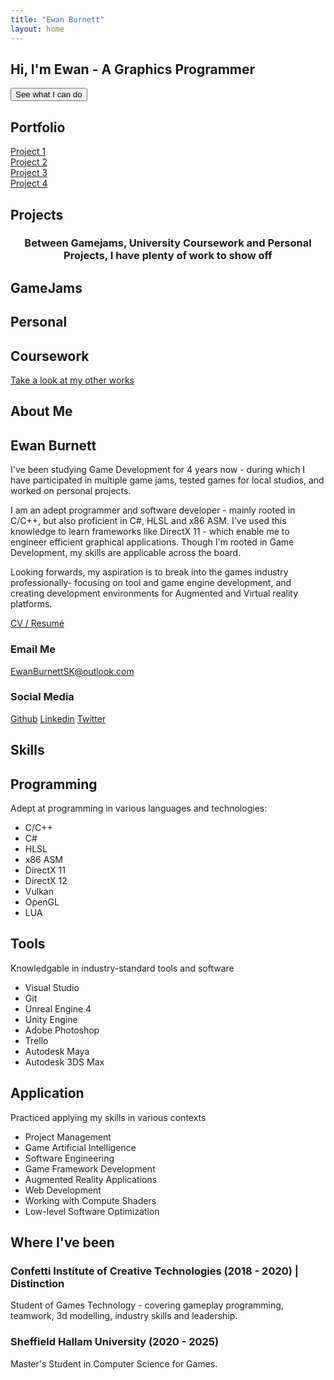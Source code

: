 ```yaml
---
title: "Ewan Burnett"
layout: home
---
```


<html>
    <head>
        <meta charset="UTF-8">
        <meta name = 'viewport' content = 'width = device-width, initial-scale = 1.0'>
        <title>Portfolio</title>
        <link rel = 'stylesheet' href = 'assets/stylesheet.css'>
        <link rel="stylesheet" href="/assets/flickity.css" media="screen">
        <link rel="stylesheet" href="/assets/fullscreen.css" media="screen">
    </head>
    <body>
        <section id = 'home'>
            <div class="pagewrapper">    <!--class = 'main'-->
                <div class = 'sitedemo'>
                    <!--Embed WebGl mini-project here-->
                    <canvas id = 'demoCanvas' width = '1280' height = '720'></canvas>
                    <script src="/assets/gl-matrix.js"></script>
                    <script src="/assets/sitedemo.js"></script>
                </div>
                <div class = 'tagline'>
                    <h1>Hi, I'm Ewan - A Graphics Programmer</h1>
                    <button class = 'demo'>See what I can do</button>
                </div>
            </div>
        </section>
        <section id="portfolio">
            <div class = 'pagewrapper'> 
                <h1>Portfolio</h1>
                <div class="showreel js-flickity" data-flickity='{ "wrapAround": true, "autoPlay":true, "fullscreen":true, "cellselector":".slide" }'>
                    <div class="slide" id = 'project1'><a href = '#'>Project 1</a></div>
                    <div class="slide" id = 'project2'><a href = '#'>Project 2</a></div>
                    <div class="slide" id = 'project3'><a href = '#'>Project 3</a></div>
                    <div class="slide" id = 'project4'><a href = '#'>Project 4</a></div>
                </div>    
                <div class = 'project'>
                    <h2>Projects</h2>
                    <h3 style = 'text-align: center;'>Between Gamejams, University Coursework and Personal Projects, I have plenty of work to show off </h3>
                    <div class = 'works'>
                        <div>
                            <h2>GameJams</h2>
                        </div>
                        <div>
                            <h2>Personal</h2>
                        </div>
                        <div>
                            <h2>Coursework</h2>
                        </div>
                    </div>
                    <a href = '/projects/'>Take a look at my other works</a>
                </div>            
            </div>
        </section>
       <section id = "details">
       <div class = 'pagewrapper'>
            <h1>About Me</h1>
            <div class = 'about'>
                    <div class = 'promoimage'></div>
                    <div id = 'intro'>
                        <div id = 'summary'>
                            <h2>Ewan Burnett</h2>
                            <p>I've been studying Game Development for 4 years now - during which I have participated in multiple game jams, tested games for local studios, and worked on personal projects. </p>
                            <p>
                            I am an adept programmer and software developer - mainly rooted in C/C++, but also proficient in C#, HLSL and x86 ASM. I've used this knowledge to learn frameworks like DirectX 11 - which enable me to engineer efficient graphical applications. Though I'm rooted in Game Development, my skills are applicable across the board.
                            </p>
                            <p>
                            Looking forwards, my aspiration is to break into the games industry professionally- focusing on tool and game engine development, and creating development environments for Augmented and Virtual reality platforms. 
                            </p>
                            <a href = '/assets/Ewan Burnett CV 2021 _ 2022.pdf'>CV / Resumé</a>
                        </div>
                        <div class="contact">
                            <div id = 'email'>
                                <h3>Email Me</h3>
                                <a href = 'mailto:ewanburnettsk@outlook.com'>EwanBurnettSK@outlook.com</a>
                            </div>
                            <div id = 'social'>
                                <h3>Social Media</h3>                            
                                    <a href = 'https://github.com/ewanburnett'>Github</a>
                                    <a href = 'https://www.linkedin.com/in/ewanburnettsk'>Linkedin</a>
                                    <a href = 'https://twitter.com/strikerdev_'>Twitter</a>                            
                            </div>
                        </div>
                    </div>
            </div>
           </div>
       </section>
       <section id="skills">
       <div class = 'pagewrapper'>
            <h1>Skills</h1>
            <div class = 'tech'>
                <div class = 'skill'>
                    <h2>Programming</h2>
                    <p>Adept at programming in various languages and technologies:</p>
                    <ul>
                        <li>C/C++</li>
                        <li>C#</li>
                        <li>HLSL</li>
                        <li>x86 ASM</li>
                        <li>DirectX 11</li>
                        <li>DirectX 12</li>
                        <li>Vulkan</li>
                        <li>OpenGL</li>
                        <li>LUA</li>
                    </ul>
                </div>
                <div class = 'skill'>
                    <h2>Tools</h2>
                    <p>Knowledgable in industry-standard tools and software</p>
                    <ul>
                        <li>Visual Studio</li>
                        <li>Git</li>
                        <li>Unreal Engine 4</li>
                        <li>Unity Engine</li>
                        <li>Adobe Photoshop</li>
                        <li>Trello</li>
                        <li>Autodesk Maya</li>
                        <li>Autodesk 3DS Max</li>
                    </ul>
                </div>
                <div class = 'skill'>
                    <h2>Application</h2>
                    <p>Practiced applying my skills in various contexts</p>
                    <ul>
                        <li>Project Management</li>
                        <li>Game Artificial Intelligence</li>
                        <li>Software Engineering</li>
                        <li>Game Framework Development</li>
                        <li>Augmented Reality Applications</li>
                        <li>Web Development</li>
                        <li>Working with Compute Shaders</li>
                        <li>Low-level Software Optimization</li>
                    </ul>
                </div>
            </div>
            <div class = 'timeline'>
            <h2>Where I've been</h2>
                    <div>
                        <h3>Confetti Institute of Creative Technologies (2018 - 2020) | Distinction</h3>
                        <p>Student of Games Technology - covering gameplay programming, teamwork, 3d modelling, industry skills and leadership.</p>
                    </div>
                    <div>
                        <h3>Sheffield Hallam University (2020 - 2025)</h3>
                        <p>Master's Student in Computer Science for Games.</p>
                    </div>
            </div>
        </div>
       </section>
       <script src="/assets/flickity.pkgd.min.js"></script>
       <script src="/assets/fullscreen.js"></script>
    </body>
</html>

